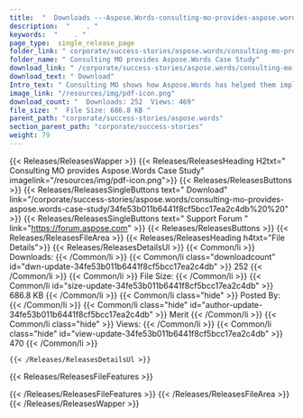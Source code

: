 ```yaml
---
title:  "  Downloads ---Aspose.Words-consulting-mo-provides-aspose.words-case-study . " 
description:  "    . " 
keywords:  "    . " 
page_type:  single_release_page
folder_link: " corporate/success-stories/aspose.words/consulting-mo-provides-aspose.words-case-study/"
folder_name: " Consulting MO provides Aspose.Words Case Study"
download_link: " /corporate/success-stories/aspose.words/consulting-mo-provides-aspose.words-case-study/34fe53b011b6441f8cf5bcc17ea2c4db"
download_text: " Download"
Intro_text: " Consulting MO shows how Aspose.Words has helped them implement customization to ..."
image_link: "/resources/img/pdf-icon.png"
download_count: "  Downloads: 252  Views: 469"
file_size: "  File Size: 686.8 KB "
parent_path: "corporate/success-stories/aspose.words"
section_parent_path: "corporate/success-stories"
weight: 79
---
```


{{< Releases/ReleasesWapper >}}
  {{< Releases/ReleasesHeading H2txt=" Consulting MO provides Aspose.Words Case Study" imagelink="/resources/img/pdf-icon.png">}}
  {{< Releases/ReleasesButtons >}}
    {{< Releases/ReleasesSingleButtons text=" Download" link="/corporate/success-stories/aspose.words/consulting-mo-provides-aspose.words-case-study/34fe53b011b6441f8cf5bcc17ea2c4db%20%20" >}}
    {{< Releases/ReleasesSingleButtons text=" Support Forum " link="https://forum.aspose.com" >}}
  {{< Releases/ReleasesButtons >}}
  {{< Releases/ReleasesFileArea >}}
    {{< Releases/ReleasesHeading h4txt="File Details">}}
    {{< Releases/ReleasesDetailsUl >}}
            {{< Common/li  >}} Downloads: {{< /Common/li >}} 
      {{< Common/li class="downloadcount" id="dwn-update-34fe53b011b6441f8cf5bcc17ea2c4db" >}} 252 {{< /Common/li >}} 
      {{< Common/li  >}} File Size: {{< /Common/li >}} 
      {{< Common/li id="size-update-34fe53b011b6441f8cf5bcc17ea2c4db" >}} 686.8 KB {{< /Common/li >}} 
      {{< Common/li  class="hide" >}} Posted By: {{< /Common/li >}} 
      {{< Common/li class="hide" id="author-update-34fe53b011b6441f8cf5bcc17ea2c4db" >}} Merit {{< /Common/li >}} 
      {{< Common/li class="hide"  >}} Views: {{< /Common/li >}} 
      {{< Common/li class="hide" id="view-update-34fe53b011b6441f8cf5bcc17ea2c4db" >}} 470 {{< /Common/li >}} 

    {{< /Releases/ReleasesDetailsUl >}}

  {{< Releases/ReleasesFileFeatures >}}
      
  {{< /Releases/ReleasesFileFeatures >}}
 {{< /Releases/ReleasesFileArea >}}
{{< /Releases/ReleasesWapper >}}


